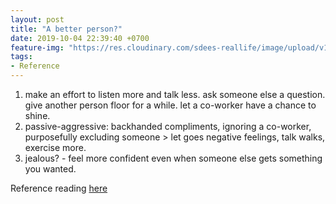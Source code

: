 ```yaml
---
layout: post
title: "A better person?"
date: 2019-10-04 22:39:40 +0700
feature-img: "https://res.cloudinary.com/sdees-reallife/image/upload/v1555658919/sample_feature_img.png"
tags:
- Reference
---
```

1. make an effort to listen more and talk less. ask someone else a question. give another person floor for a while. let a co-worker have a chance to shine.
2. passive-aggressive: backhanded compliments, ignoring a co-worker, purposefully excluding someone > let goes negative feelings, talk walks, exercise more.
3. jealous? - feel more confident even when someone else gets something you wanted.

Reference reading [here](https://getpocket.com/explore/item/3-signs-you-re-the-toxic-person-in-your-workplace-and-what-to-do-about-it)
